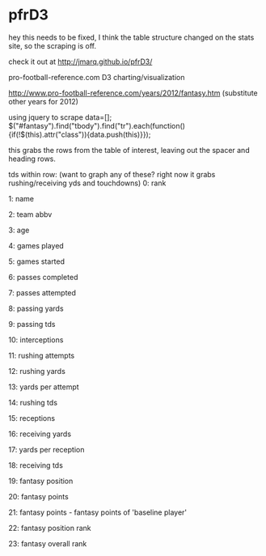 pfrD3
=====
hey this needs to be fixed, I think the table structure changed on the stats site, so the scraping is off.  

check it out at 
http://jmarq.github.io/pfrD3/

pro-football-reference.com D3 charting/visualization


http://www.pro-football-reference.com/years/2012/fantasy.htm
(substitute other years for 2012)

using jquery to scrape
data=[];
$("#fantasy").find("tbody").find("tr").each(function(){if(!$(this).attr("class")){data.push(this)}});

this grabs the rows from the table of interest, leaving out the spacer and heading rows.



tds within row:  (want to graph any of these? right now it grabs rushing/receiving yds and touchdowns)
0: rank

1: name

2: team abbv

3: age

4: games played

5: games started

6: passes completed

7: passes attempted

8: passing yards

9: passing tds

10: interceptions

11: rushing attempts

12: rushing yards

13: yards per attempt

14: rushing tds

15: receptions

16: receiving yards

17: yards per reception

18: receiving tds
 
19: fantasy position

20: fantasy points

21: fantasy points - fantasy points of 'baseline player'

22: fantasy position rank

23: fantasy overall rank 


